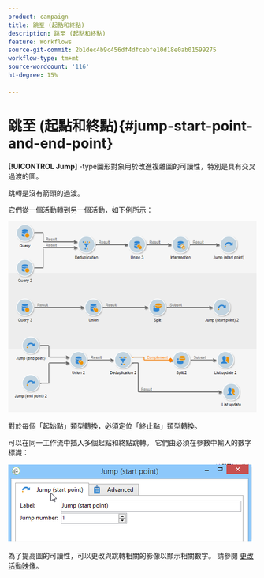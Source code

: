 ```yaml
---
product: campaign
title: 跳至 (起點和終點)
description: 跳至 (起點和終點)
feature: Workflows
source-git-commit: 2b1dec4b9c456df4dfcebfe10d18e0ab01599275
workflow-type: tm+mt
source-wordcount: '116'
ht-degree: 15%

---
```


# 跳至 (起點和終點){#jump-start-point-and-end-point}



**[!UICONTROL Jump]** -type圖形對象用於改進複雜圖的可讀性，特別是具有交叉過渡的圖。

跳轉是沒有箭頭的過渡。

它們從一個活動轉到另一個活動，如下例所示：

![](assets/s_user_segmentation_jump_sample.png)

對於每個「起始點」類型轉換，必須定位「終止點」類型轉換。

可以在同一工作流中插入多個起點和終點跳轉。 它們由必須在參數中輸入的數字標識：

![](assets/s_user_segmentation_jump_in.png)

為了提高圖的可讀性，可以更改與跳轉相關的影像以顯示相關數字。 請參閱 [更改活動映像](change-activity-images.md)。

